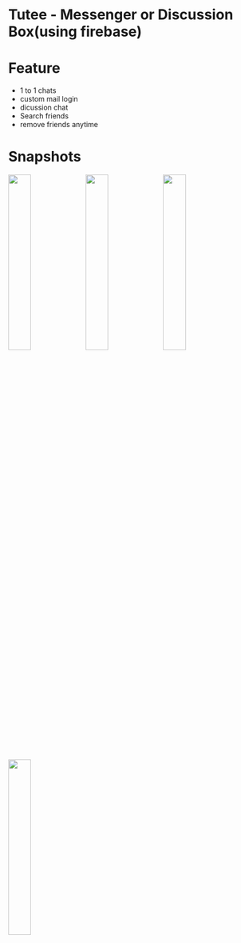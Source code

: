 # Tutee - Messenger  or  Discussion Box(using  firebase)


# Feature
- 1 to 1 chats
- custom  mail login 
- dicussion chat  
- Search friends
- remove friends anytime 

# Snapshots
<img src="https://github.com/ajeetAk47/Tutee/blob/master/Screenshot_20190415-234818.png" width="30%"></img>
<img src="https://github.com/ajeetAk47/Tutee/blob/master/Screenshot_20190415-234821.png" width="30%"></img>
<img src="https://github.com/ajeetAk47/Tutee/blob/master/Screenshot_20190415-234840.png" width="30%" ></img>
<img src="https://github.com/ajeetAk47/Tutee/blob/master/Screenshot_20190415-234845.png" width="30%"></img>
